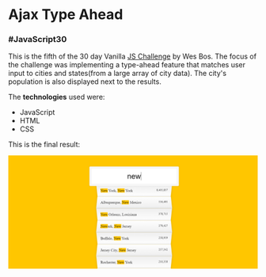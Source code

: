 # Ajax Type Ahead

### #JavaScript30

This is the fifth of the 30 day Vanilla [JS Challenge](http://https://javascript30.com/ "JS Challenge") by Wes Bos. The focus of the challenge was implementing a type-ahead feature that matches user input to cities and states(from a large array of city data). The city's population is also displayed next to the results.

The **technologies** used were:
- JavaScript
- HTML
- CSS

This is the final result:

![screenshot](https://github.com/danielejsantos/ajax-type-ahead/blob/master/assets/screenshot.PNG)
